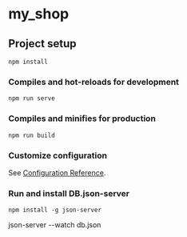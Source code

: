 # my_shop

## Project setup
```
npm install
```

### Compiles and hot-reloads for development
```
npm run serve
```

### Compiles and minifies for production
```
npm run build
```

### Customize configuration
See [Configuration Reference](https://cli.vuejs.org/config/).

### Run and install DB.json-server
```
npm install -g json-server
```
json-server --watch db.json
```
